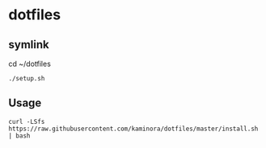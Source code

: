 # dotfiles

## symlink

cd ~/dotfiles

```
./setup.sh
```

## Usage

```
curl -LSfs https://raw.githubusercontent.com/kaminora/dotfiles/master/install.sh | bash
```
